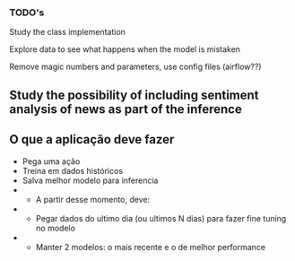 ### TODO's

Study the class implementation

Explore data to see what happens when the model is mistaken

Remove magic numbers and parameters, use config files (airflow??)

Study the possibility of including sentiment analysis of news as part of the inference
--------------------------------

## O que a aplicação deve fazer

- Pega uma ação
- Treina em dados históricos
- Salva melhor modelo para inferencia
- - A partir desse momento, deve:
- - Pegar dados do ultimo dia (ou ultimos N dias) para fazer fine tuning no modelo
- - Manter 2 modelos: o mais recente e o de melhor performance